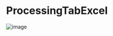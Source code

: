 # ProcessingTabExcel

![image](https://github.com/Defrag25/ProcessingTabExcel/assets/72105846/de498767-75d9-4937-98fb-6634552f7488)


